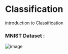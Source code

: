 # Classification
introduction to Classification

### MNIST Dataset :
![image](https://github.com/mse056/Classification/assets/77380435/2b461c80-e5cf-417f-b6f7-1231d9ad755d)
